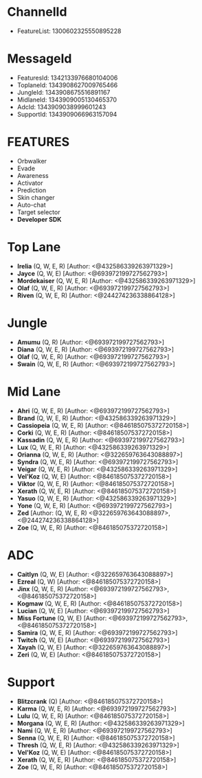 # ChannelId

- FeatureList: 1300602325550895228

# MessageId

- FeaturesId: 1342133976680104006
- ToplaneId: 1343908627009765466
- JungleId: 1343908675516891167
- MidlaneId: 1343909005130465370
- AdcId: 1343909038999601243
- SupportId: 1343909066963157094

# FEATURES

- Orbwalker
- Evade
- Awareness
- Activator
- Prediction
- Skin changer
- Auto-chat
- Target selector
- **Developer SDK**

# Top Lane

- **Irelia** (Q, W, E, R) [Author: <@432586339263971329>]
- **Jayce** (Q, W, E) [Author: <@693972199727562793>]
- **Mordekaiser** (Q, W, E, R) [Author: <@432586339263971329>]
- **Olaf** (Q, W, E, R) [Author: <@693972199727562793>]
- **Riven** (Q, W, E, R) [Author: <@244274236338864128>]

# Jungle

- **Amumu** (Q, R) [Author: <@693972199727562793>]
- **Diana** (Q, W, E, R) [Author: <@693972199727562793>]
- **Olaf** (Q, W, E, R) [Author: <@693972199727562793>]
- **Swain** (Q, W, E, R) [Author: <@693972199727562793>]

# Mid Lane

- **Ahri** (Q, W, E, R) [Author: <@693972199727562793>]
- **Brand** (Q, W, E, R) [Author: <@432586339263971329>]
- **Cassiopeia** (Q, W, E, R) [Author: <@846185075372720158>]
- **Corki** (Q, W, E, R) [Author: <@846185075372720158>]
- **Kassadin** (Q, W, E, R) [Author: <@693972199727562793>]
- **Lux** (Q, W, E, R) [Author: <@432586339263971329>]
- **Orianna** (Q, W, E, R) [Author: <@322659763643088897>]
- **Syndra** (Q, W, E, R) [Author: <@693972199727562793>]
- **Veigar** (Q, W, E, R) [Author: <@432586339263971329>]
- **Vel'Koz** (Q, W, E) [Author: <@846185075372720158>]
- **Viktor** (Q, W, E, R) [Author: <@846185075372720158>]
- **Xerath** (Q, W, E, R) [Author: <@846185075372720158>]
- **Yasuo** (Q, W, E, R) [Author: <@432586339263971329>]
- **Yone** (Q, W, E, R) [Author: <@693972199727562793>]
- **Zed** [Author: (Q, W, E, R) <@322659763643088897>, <@244274236338864128>]
- **Zoe** (Q, W, E, R) [Author: <@846185075372720158>]

# ADC

- **Caitlyn** (Q, W, E) [Author: <@322659763643088897>]
- **Ezreal** (Q, W) [Author: <@846185075372720158>]
- **Jinx** (Q, W, E, R) [Author: <@693972199727562793>, <@846185075372720158>]
- **Kogmaw** (Q, W, E, R) [Author: <@846185075372720158>]
- **Lucian** (Q, W, E) [Author: <@693972199727562793>]
- **Miss Fortune** (Q, W, E) [Author: <@693972199727562793>, <@846185075372720158>]
- **Samira** (Q, W, E, R) [Author: <@693972199727562793>]
- **Twitch** (Q, W, E) [Author: <@693972199727562793>]
- **Xayah** (Q, W, E) [Author: <@322659763643088897>]
- **Zeri** (Q, W, E) [Author: <@846185075372720158>]

# Support

- **Blitzcrank** (Q) [Author: <@846185075372720158>]
- **Karma** (Q, W, E, R) [Author: <@693972199727562793>]
- **Lulu** (Q, W, E, R) [Author: <@846185075372720158>]
- **Morgana** (Q, W, E, R) [Author: <@432586339263971329>]
- **Nami** (Q, W, E, R) [Author: <@693972199727562793>]
- **Senna** (Q, W, E, R) [Author: <@846185075372720158>]
- **Thresh** (Q, W, E, R) [Author: <@432586339263971329>]
- **Vel'Koz** (Q, W, E) [Author: <@846185075372720158>]
- **Xerath** (Q, W, E, R) [Author: <@846185075372720158>]
- **Zoe** (Q, W, E, R) [Author: <@846185075372720158>]
